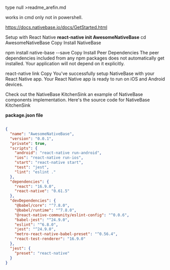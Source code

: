  type null >readme_arefin.md

 works in cmd only not in powershell.

 https://docs.nativebase.io/docs/GetStarted.html



 Setup with React Native
**react-native init AwesomeNativeBase**
cd AwesomeNativeBase
Copy
Install NativeBase

npm install native-base --save
Copy
Install Peer Dependencies
The peer dependencies included from any npm packages does not automatically get installed. Your application will not depend on it explicitly.

react-native link
Copy
You've successfully setup NativeBase with your React Native app. Your React Native app is ready to run on iOS and Android devices.

Check out the NativeBase KitchenSink an example of NativeBase components implementation. Here's the source code for NativeBase KitchenSink

**package.json file**

```json

{
  "name": "AwesomeNativeBase",
  "version": "0.0.1",
  "private": true,
  "scripts": {
    "android": "react-native run-android",
    "ios": "react-native run-ios",
    "start": "react-native start",
    "test": "jest",
    "lint": "eslint ."
  },
  "dependencies": {
    "react": "16.9.0",
    "react-native": "0.61.5"
  },
  "devDependencies": {
    "@babel/core": "^7.8.0",
    "@babel/runtime": "^7.8.0",
    "@react-native-community/eslint-config": "^0.0.6",
    "babel-jest": "^24.9.0",
    "eslint": "^6.8.0",
    "jest": "^24.9.0",
    "metro-react-native-babel-preset": "^0.56.4",
    "react-test-renderer": "16.9.0"
  },
  "jest": {
    "preset": "react-native"
  }
}


```